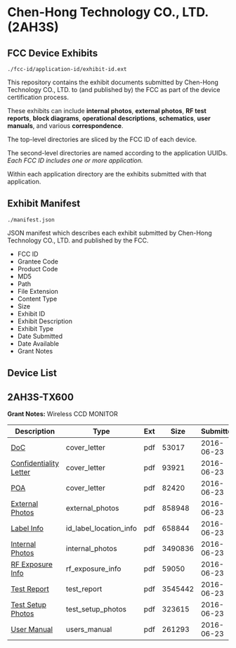 # Chen-Hong Technology CO., LTD. (2AH3S)
## FCC Device Exhibits

```
./fcc-id/application-id/exhibit-id.ext
```

This repository contains the exhibit documents submitted by Chen-Hong Technology CO., LTD. to (and published by) the FCC as part of the device certification process.

These exhibits can include **internal photos**, **external photos**, **RF test reports**, **block diagrams**, **operational descriptions**, **schematics**, **user manuals**, and various **correspondence**.

The top-level directories are sliced by the FCC ID of each device.

The second-level directories are named according to the application UUIDs. *Each FCC ID includes one or more application.*

Within each application directory are the exhibits submitted with that application. 

## Exhibit Manifest

```
./manifest.json
```

JSON manifest which describes each exhibit submitted by Chen-Hong Technology CO., LTD. and published by the FCC.

- FCC ID
- Grantee Code
- Product Code
- MD5
- Path
- File Extension
- Content Type
- Size
- Exhibit ID
- Exhibit Description
- Exhibit Type
- Date Submitted
- Date Available
- Grant Notes

## Device List
## 2AH3S-TX600
**Grant Notes:** Wireless CCD MONITOR

| Description | Type | Ext | Size | Submitted | Available |
| ----------- | ---- | --- | ---- | --------- | --------- |
| [DoC](2AH3S-TX600/c0eec0b0bdb1901cb9afd5f3e4771ada/3038779.pdf) | cover_letter | pdf | 53017 | 2016-06-23 | 2016-06-24 |
| [Confidentiality Letter](2AH3S-TX600/c0eec0b0bdb1901cb9afd5f3e4771ada/3038780.pdf) | cover_letter | pdf | 93921 | 2016-06-23 | 2016-06-24 |
| [POA](2AH3S-TX600/c0eec0b0bdb1901cb9afd5f3e4771ada/3038783.pdf) | cover_letter | pdf | 82420 | 2016-06-23 | 2016-06-24 |
| [External Photos](2AH3S-TX600/c0eec0b0bdb1901cb9afd5f3e4771ada/3038775.pdf) | external_photos | pdf | 858948 | 2016-06-23 | 2016-12-21 |
| [Label Info](2AH3S-TX600/c0eec0b0bdb1901cb9afd5f3e4771ada/3038781.pdf) | id_label_location_info | pdf | 658844 | 2016-06-23 | 2016-06-24 |
| [Internal Photos](2AH3S-TX600/c0eec0b0bdb1901cb9afd5f3e4771ada/3038776.pdf) | internal_photos | pdf | 3490836 | 2016-06-23 | 2016-12-21 |
| [RF Exposure Info](2AH3S-TX600/c0eec0b0bdb1901cb9afd5f3e4771ada/3038782.pdf) | rf_exposure_info | pdf | 59050 | 2016-06-23 | 2016-06-24 |
| [Test Report](2AH3S-TX600/c0eec0b0bdb1901cb9afd5f3e4771ada/3038784.pdf) | test_report | pdf | 3545442 | 2016-06-23 | 2016-06-24 |
| [Test Setup Photos](2AH3S-TX600/c0eec0b0bdb1901cb9afd5f3e4771ada/3038777.pdf) | test_setup_photos | pdf | 323615 | 2016-06-23 | 2016-12-21 |
| [User Manual](2AH3S-TX600/c0eec0b0bdb1901cb9afd5f3e4771ada/3038778.pdf) | users_manual | pdf | 261293 | 2016-06-23 | 2016-12-21 |
